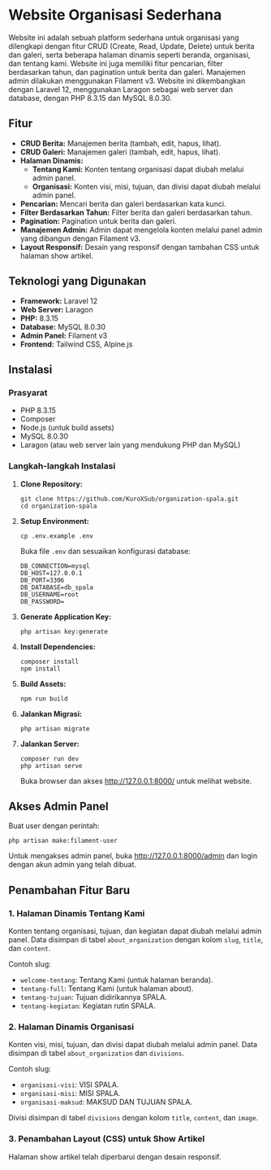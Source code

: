 
<h1>Website Organisasi Sederhana</h1>
<p>Website ini adalah sebuah platform sederhana untuk organisasi yang dilengkapi dengan fitur CRUD (Create, Read, Update, Delete) untuk berita dan galeri, serta beberapa halaman dinamis seperti beranda, organisasi, dan tentang kami. Website ini juga memiliki fitur pencarian, filter berdasarkan tahun, dan pagination untuk berita dan galeri. Manajemen admin dilakukan menggunakan Filament v3. Website ini dikembangkan dengan Laravel 12, menggunakan Laragon sebagai web server dan database, dengan PHP 8.3.15 dan MySQL 8.0.30.</p>

<h2>Fitur</h2>
<ul>
    <li><strong>CRUD Berita:</strong> Manajemen berita (tambah, edit, hapus, lihat).</li>
    <li><strong>CRUD Galeri:</strong> Manajemen galeri (tambah, edit, hapus, lihat).</li>
    <li><strong>Halaman Dinamis:</strong>
        <ul>
            <li><strong>Tentang Kami:</strong> Konten tentang organisasi dapat diubah melalui admin panel.</li>
            <li><strong>Organisasi:</strong> Konten visi, misi, tujuan, dan divisi dapat diubah melalui admin panel.</li>
        </ul>
    </li>
    <li><strong>Pencarian:</strong> Mencari berita dan galeri berdasarkan kata kunci.</li>
    <li><strong>Filter Berdasarkan Tahun:</strong> Filter berita dan galeri berdasarkan tahun.</li>
    <li><strong>Pagination:</strong> Pagination untuk berita dan galeri.</li>
    <li><strong>Manajemen Admin:</strong> Admin dapat mengelola konten melalui panel admin yang dibangun dengan Filament v3.</li>
    <li><strong>Layout Responsif:</strong> Desain yang responsif dengan tambahan CSS untuk halaman show artikel.</li>
</ul>

<h2>Teknologi yang Digunakan</h2>
<ul>
    <li><strong>Framework:</strong> Laravel 12</li>
    <li><strong>Web Server:</strong> Laragon</li>
    <li><strong>PHP:</strong> 8.3.15</li>
    <li><strong>Database:</strong> MySQL 8.0.30</li>
    <li><strong>Admin Panel:</strong> Filament v3</li>
    <li><strong>Frontend:</strong> Tailwind CSS, Alpine.js</li>
</ul>

<h2>Instalasi</h2>
<h3>Prasyarat</h3>
<ul>
    <li>PHP 8.3.15</li>
    <li>Composer</li>
    <li>Node.js (untuk build assets)</li>
    <li>MySQL 8.0.30</li>
    <li>Laragon (atau web server lain yang mendukung PHP dan MySQL)</li>
</ul>

<h3>Langkah-langkah Instalasi</h3>
<ol>
<li><strong>Clone Repository:</strong></li>
<pre><code>git clone https://github.com/KuroXSub/organization-spala.git
cd organization-spala</code></pre>

<li><strong>Setup Environment:</strong></li>
<pre><code>cp .env.example .env</code></pre>
<p>Buka file <code>.env</code> dan sesuaikan konfigurasi database:</p>
<pre><code>DB_CONNECTION=mysql
DB_HOST=127.0.0.1
DB_PORT=3306
DB_DATABASE=db_spala
DB_USERNAME=root
DB_PASSWORD=</code></pre>
    
<li><strong>Generate Application Key:</strong></li>
<pre><code>php artisan key:generate</code></pre>

<li><strong>Install Dependencies:</strong></li>
<pre><code>composer install
npm install</code></pre>

<li><strong>Build Assets:</strong></li>
<pre><code>npm run build</code></pre>

<li><strong>Jalankan Migrasi:</strong></li>
<pre><code>php artisan migrate</code></pre>

<li><strong>Jalankan Server:</strong></li>
<pre><code>composer run dev
php artisan serve</code></pre>
    <p>Buka browser dan akses <a href="http://127.0.0.1:8000/">http://127.0.0.1:8000/</a> untuk melihat website.</p>
</ol>

<h2>Akses Admin Panel</h2>
<p>Buat user dengan perintah:</p>
<pre><code>php artisan make:filament-user</code></pre>
<p>Untuk mengakses admin panel, buka <a href="http://127.0.0.1:8000/admin">http://127.0.0.1:8000/admin</a> dan login dengan akun admin yang telah dibuat.</p>

<h2>Penambahan Fitur Baru</h2>
<h3>1. Halaman Dinamis Tentang Kami</h3>
<p>Konten tentang organisasi, tujuan, dan kegiatan dapat diubah melalui admin panel. Data disimpan di tabel <code>about_organization</code> dengan kolom <code>slug</code>, <code>title</code>, dan <code>content</code>.</p>
<p>Contoh slug:</p>
<ul>
    <li><code>welcome-tentang</code>: Tentang Kami (untuk halaman beranda).</li>
    <li><code>tentang-full</code>: Tentang Kami (untuk halaman about).</li>
    <li><code>tentang-tujuan</code>: Tujuan didirikannya SPALA.</li>
    <li><code>tentang-kegiatan</code>: Kegiatan rutin SPALA.</li>
</ul>

<h3>2. Halaman Dinamis Organisasi</h3>
<p>Konten visi, misi, tujuan, dan divisi dapat diubah melalui admin panel. Data disimpan di tabel <code>about_organization</code> dan <code>divisions</code>.</p>
<p>Contoh slug:</p>
<ul>
    <li><code>organisasi-visi</code>: VISI SPALA.</li>
    <li><code>organisasi-misi</code>: MISI SPALA.</li>
    <li><code>organisasi-maksud</code>: MAKSUD DAN TUJUAN SPALA.</li>
</ul>
<p>Divisi disimpan di tabel <code>divisions</code> dengan kolom <code>title</code>, <code>content</code>, dan <code>image</code>.</p>

<h3>3. Penambahan Layout (CSS) untuk Show Artikel</h3>
<p>Halaman show artikel telah diperbarui dengan desain responsif.</p>
